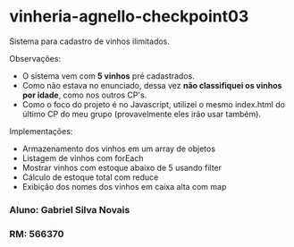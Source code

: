 # vinheria-agnello-checkpoint03

Sistema para cadastro de vinhos ilimitados.

Observações:
 - O sistema vem com **5 vinhos** pré cadastrados.
 - Como não estava no enunciado, dessa vez **não classifiquei os vinhos por idade**, como nos outros CP's.
 - Como o foco do projeto é no Javascript, utilizei o mesmo index.html do último CP do meu grupo (provavelmente eles irão usar também).

Implementações:
 - Armazenamento dos vinhos em um array de objetos
 - Listagem de vinhos com forEach
 - Mostrar vinhos com estoque abaixo de 5 usando filter
 - Cálculo de estoque total com reduce
 - Exibição dos nomes dos vinhos em caixa alta com map

### Aluno: Gabriel Silva Novais
### RM: 566370
